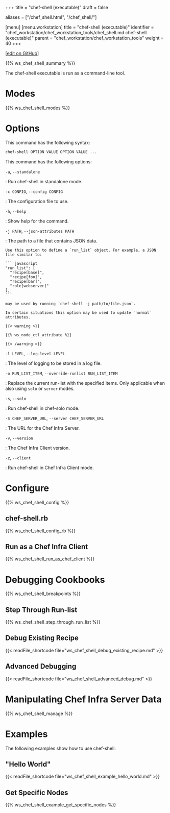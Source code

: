+++
title = "chef-shell (executable)"
draft = false

aliases = ["/chef_shell.html", "/chef_shell/"]

[menu]
  [menu.workstation]
    title = "chef-shell (executable)"
    identifier = "chef_workstation/chef_workstation_tools/chef_shell.md chef-shell (executable)"
    parent = "chef_workstation/chef_workstation_tools"
    weight = 40
+++

[\[edit on GitHub\]](https://github.com/chef/chef-workstation/blob/master/www/content/workstation/ctl_chef_shell.md)

{{% ws_chef_shell_summary %}}

The chef-shell executable is run as a command-line tool.

Modes
=====

{{% ws_chef_shell_modes %}}

Options
=======

This command has the following syntax:

``` bash
chef-shell OPTION VALUE OPTION VALUE ...
```

This command has the following options:

`-a`, `--standalone`

:   Run chef-shell in standalone mode.

`-c CONFIG`, `--config CONFIG`

:   The configuration file to use.

`-h`, `--help`

:   Show help for the command.

`-j PATH`, `--json-attributes PATH`

:   The path to a file that contains JSON data.

    Use this option to define a `run_list` object. For example, a JSON
    file similar to:

    ``` javascript
    "run_list": [
      "recipe[base]",
      "recipe[foo]",
      "recipe[bar]",
      "role[webserver]"
    ],
    ```

    may be used by running `chef-shell -j path/to/file.json`.

    In certain situations this option may be used to update `normal`
    attributes.

    {{< warning >}}

    {{% ws_node_ctl_attribute %}}

    {{< /warning >}}

`-l LEVEL`, `--log-level LEVEL`

:   The level of logging to be stored in a log file.

`-o RUN_LIST_ITEM`, `--override-runlist RUN_LIST_ITEM`

:   Replace the current run-list with the specified items. Only
    applicable when also using `solo` or `server` modes.

`-s`, `--solo`

:   Run chef-shell in chef-solo mode.

`-S CHEF_SERVER_URL`, `--server CHEF_SERVER_URL`

:   The URL for the Chef Infra Server.

`-v`, `--version`

:   The Chef Infra Client version.

`-z`, `--client`

:   Run chef-shell in Chef Infra Client mode.

Configure
=========

{{% ws_chef_shell_config %}}

chef-shell.rb
-------------

{{% ws_chef_shell_config_rb %}}

Run as a Chef Infra Client
--------------------------

{{% ws_chef_shell_run_as_chef_client %}}

Debugging Cookbooks
===================

{{% ws_chef_shell_breakpoints %}}

Step Through Run-list
---------------------

{{% ws_chef_shell_step_through_run_list %}}

Debug Existing Recipe
---------------------

{{< readFile_shortcode file="ws_chef_shell_debug_existing_recipe.md" >}}

Advanced Debugging
------------------

{{< readFile_shortcode file="ws_chef_shell_advanced_debug.md" >}}

Manipulating Chef Infra Server Data
===================================

{{% ws_chef_shell_manage %}}

Examples
========

The following examples show how to use chef-shell.

"Hello World"
-------------

{{< readFile_shortcode file="ws_chef_shell_example_hello_world.md" >}}

Get Specific Nodes
------------------

{{% ws_chef_shell_example_get_specific_nodes %}}
